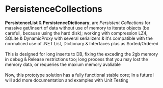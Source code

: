 # PersistenceCollections
<b>PersistenceList</b> &amp; <b>PersistenceDictionary</b>, are <i>Persistent Collections</i> for massive get/insert of data without use of memory to iterate objects (be carefull, because using the hard disk); working with compression LZ4, SQLite &amp; DynamicProxy with several serializers & it's compatible with the normaliced use of .NET List, Dictionary & Interfaces plus as Sorted/Ordered
<br/><br/>
This is designed for long inserts to DB, fixing the exceding the 2gb memory in debug & Release restrictions too; long process that you may lost the memory data, or requeries the maxium memory avaliable
<br/><br/>
Now, this prototype solution has a fully functional stable core; In a future I will add more documentation and examples with Unit Testing
